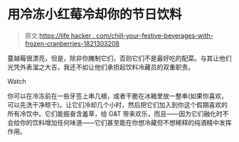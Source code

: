 # 用冷冻小红莓冷却你的节日饮料

> 原文:[https://life hacker . com/chill-your-festive-beverages-with-frozen-cranberries-1821303208](https://lifehacker.com/chill-your-festive-beverages-with-frozen-cranberries-1821303208)

蔓越莓很漂亮，但是，除非你腌制它们，否则它们不是最好吃的配菜。与其让他们光凭外表溜之大吉，我还不如让他们承担起饮料冷藏员的双重职责。

Watch

你可以在冷冻前在一些牙签上串几根，或者干脆在冰箱里放一整串(如果你喜欢，可以先洗干净晾干)。让它们冷却几个小时，然后把它们加入到你这个假期喜欢的所有冷饮中。它们能振奋含羞草，给 G&T 带来欢乐，而且——因为它们融化时不会给你的饮料增加任何味道——它们甚至能在你想冷藏但不想稀释的纯酒精中发挥作用。